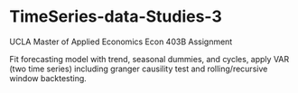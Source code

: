 # TimeSeries-data-Studies-3
UCLA Master of Applied Economics Econ 403B Assignment

Fit forecasting model with trend, seasonal dummies, and cycles, apply VAR (two time series) including granger causility test and rolling/recursive window backtesting.
